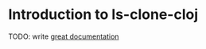 # Introduction to ls-clone-cloj

TODO: write [great documentation](http://jacobian.org/writing/what-to-write/)
